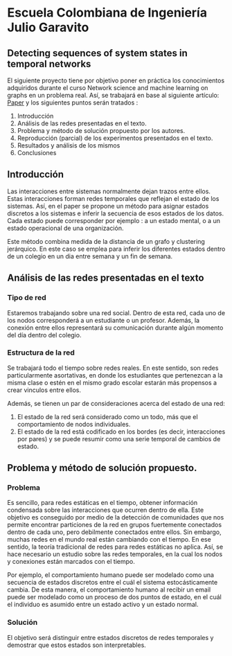 # Escuela Colombiana de Ingeniería Julio Garavito

## Detecting sequences of system states in temporal networks

El siguiente proyecto tiene por objetivo poner en práctica los conocimientos adquiridos durante el curso Network science and machine learning on graphs en un problema real. Así, se trabajará en base al siguiente artículo: [Paper](https://www.nature.com/articles/s41598-018-37534-2.pdf) y los siguientes puntos serán tratados :

1. Introducción
2. Análisis de las redes presentadas en el texto.
3. Problema y método de solución propuesto por los autores.
4. Reproducción (parcial) de los experimentos presentados en el texto.
5. Resultados y análisis de los mismos
6. Conclusiones

## Introducción

Las interacciones entre sistemas normalmente dejan trazos entre ellos. Estas interacciones forman redes temporales que reflejan el estado de los sistemas. Así, en el paper se propone un método para asignar estados discretos a los sistemas e inferir la secuencia de esos estados de los datos.
Cada estado puede corresponder por ejemplo : a un estado mental, o a un estado operacional de una organización.

Este método combina medida de la distancia de un grafo y clustering jerárquico.
En este caso se emplea para inferir los diferentes estados dentro de un colegio en un dia entre semana y un fin de semana.

## Análisis de las redes presentadas en el texto

### Tipo de red

Estaremos trabajando sobre una red social. Dentro de esta red, cada uno de los nodos corresponderá a un estudiante o un profesor. Además, la conexión entre ellos representará su comunicación durante algún momento del día dentro del colegio.

### Estructura de la red

Se trabajará todo el tiempo sobre redes reales. En este sentido, son redes particularmente asortativas, en donde los estudiantes que pertenezcan a la misma clase o estén en el mismo grado escolar estarán más propensos a crear vinculos entre ellos.

Además, se tienen un par de consideraciones acerca del estado de una red:

1. El estado de la red será considerado como un todo, más que el comportamiento de nodos individuales.
2. El estado de la red está codificado en los bordes (es decir, interacciones por pares) y se puede resumir como una serie temporal de cambios de estado.

## Problema y método de solución propuesto.

### Problema

Es sencillo, para redes estáticas en el tiempo, obtener información condensada sobre las interacciones que ocurren dentro de ella. Este objetivo es conseguido por medio de la detección de comunidades que nos permite encontrar particiones de la red en grupos fuertemente conectados dentro de cada uno, pero debilmente conectados entre ellos. Sin embargo, muchas redes en el mundo real están cambiando con el tiempo. En ese sentido, la teoría tradicional de redes para redes estáticas no aplica. Así, se hace necesario un estudio sobre las redes temporales, en la cual los nodos y conexiones están marcados con el tiempo.

Por ejemplo, el comportamiento humano puede ser modelado como una secuencia de estados discretos entre el cuál el sistema estocásticamente cambia. De esta manera, el comportamiento humano al recibir un email puede ser modelado como un proceso de dos puntos de estado, en el cuál el individuo es asumido entre un estado activo y un estado normal.

### Solución

El objetivo será distinguir entre estados discretos de redes temporales y demostrar que estos estados son interpretables.






